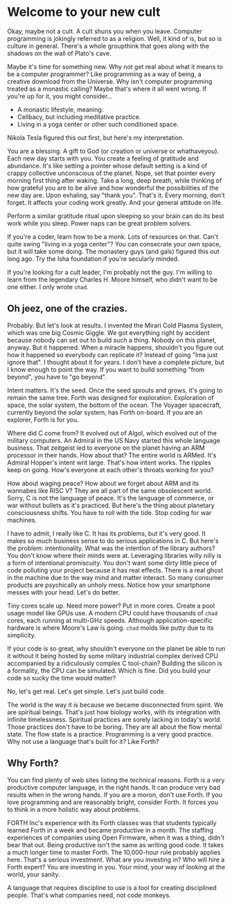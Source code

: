 # Welcome to your new cult

Okay, maybe not a cult. A cult shuns you when you leave. Computer programming
is jokingly referred to as a religion. Well, it kind of is, but so is culture
in general. There's a whole groupthink that goes along with the shadows on the
wall of Plato's cave.

Maybe it's time for something new.
Why not get real about what it means to be a computer programmer?
Like programming as a way of being, a creative download from the Universe.
Why isn't computer programming treated as a monastic calling?
Maybe that's where it all went wrong.
If you're up for it, you might consider...

- A monastic lifestyle, meaning:
- Celibacy, but including meditative practice.
- Living in a yoga center or other such conditioned space.

Nikola Tesla figured this out first, but here's my interpretation.

You are a blessing. A gift to God (or creation or universe or whathaveyou).
Each new day starts with you.
You create a feeling of gratitude and abundance.
It's like setting a pointer whose default setting is a kind of crappy
collective unconscious of the planet.
Nope, set that pointer every morning first thing after waking.
Take a long, deep breath, while thinking of how grateful you are to be alive
and how wonderful the possibilities of the new day are.
Upon exhaling, say "thank you". That's it.
Every morning, don't forget.
It affects your coding work greatly.
And your general attitude on life.

Perform a similar gratitude ritual upon sleeping so your brain can
do its best work while you sleep. Power naps can be great problem solvers.

If you're a coder, learn how to be a monk. Lots of resources on that.
Can't quite swing "living in a yoga center"?
You can consecrate your own space, but it will take some doing. 
The monastery guys (and gals) figured this out long ago.
Try the Isha foundation if you're secularly minded.

If you're looking for a cult leader, I'm probably not the guy.
I'm willing to learn from the legendary Charles H. Moore himself,
who didn't want to be one either. I only wrote `chad`.

## Oh jeez, one of the crazies.

Probably. But let's look at results.
I invented the Mirari Cold Plasma System, which was one big Cosmic Giggle.
We got everything right by accident because nobody can set out to build such
a thing. Nobody on this planet, anyway. But it happened.
When a miracle happens, shouldn't you figure out how it happened so everybody
can replicate it? Instead of going "Ima just ignore that".
I thought about it for years. I don't have a complete picture,
but I know enough to point the way. If you want to build something "from beyond",
you have to "go beyond".

Intent matters. It's the seed. Once the seed sprouts and grows, it's going to
remain the same tree. Forth was designed for exploration. Exploration of space,
the solar system, the bottom of the ocean. The Voyager spacecraft, currently
beyond the solar system, has Forth on-board. 
If you are an explorer, Forth is for you.

Where did C come from?
It evolved out of Algol, which evolved out of the military computers.
An Admiral in the US Navy started this whole language business.
That zeitgeist led to everyone on the planet having an ARM processor
in their hands.
How about that? The entire world is ARMed. 
It's Admiral Hopper's intent writ large.
That's how intent works. The ripples keep on going.
How's everyone at each other's throats working for you?

How about waging peace?
How about we forget about ARM and its wannabes like RISC V?
They are all part of the same obsolescent world.
Sorry, C is not the language of peace.
It's the language of commerce, or war without bullets as it's practiced.
But here's the thing about planetary consciousness shifts.
You have to roll with the tide.
Stop coding for war machines.

I have to admit, I really like C. It has its problems, but it's very good.
It makes so much business sense to do serious applications in C.
But here's the problem: intentionality. 
What was the intention of the library authors?
You don't know where their minds were at.
Leveraging libraries willy nilly is a form of intentional promiscuity.
You don't want some dirty little piece of code polluting your project
because it has real effects.
There is a real ghost in the machine due to the way mind and matter interact.
So many consumer products are psychically an unholy mess.
Notice how your smartphone messes with your head.
Let's do better.

Tiny cores scale up. Need more power? Put in more cores.
Create a pool usage model like GPUs use.
A modern CPU could have thousands of `chad` cores,
each running at multi-GHz speeds.
Although application-specific hardware is where Moore's Law is going.
`chad` molds like putty due to its simplicity.

If your code is so great, why shouldn't everyone on the planet be 
able to run it without it being hosted by
some military industrial complex derived CPU
accompanied by a ridiculously complex C tool-chain?
Building the silicon is a formality, the CPU can be simulated.
Which is fine. Did you build your code so sucky the time would matter?

No, let's get real. Let's get simple. Let's just build code.

The world is the way it is because we became disconnected from spirit.
We are spiritual beings. That's just how biology works,
with its integration with infinite timelessness.
Spiritual practices are sorely lacking in today's world.
Those practices don't have to be boring.
They are all about the flow mental state.
The flow state is a practice.
Programming is a very good practice.
Why not use a language that's built for it? 
Like Forth?

## Why Forth?

You can find plenty of web sites listing the technical reasons.
Forth is a very productive computer language, in the right hands.
It can produce very bad results when in the wrong hands.
If you are a moron, don't use Forth.
If you love programming and are reasonably bright, consider Forth.
It forces you to think in a more holistic way about problems.

FORTH Inc's experience with its Forth classes was that students
typically learned Forth in a week and became productive in a month.
The staffing experiences of companies using Open Firmware,
when it was a thing, didn't bear that out.
Being productive isn't the same as writing good code.
It takes a much longer time to master Forth.
The 10,000-hour rule probably applies here.
That's a serious investment.
What are you investing in?
Who will hire a Forth expert?
You are investing in you.
Your mind, your way of looking at the world, your sanity.

A language that requires discipline to use is a tool for creating
disciplined people. That's what companies need, not code monkeys.
